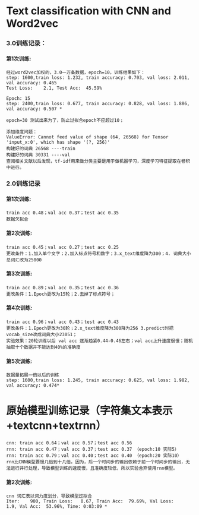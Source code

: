 # Text classification with CNN and Word2vec

### 3.0训练记录：
#### 第1次训练:
```
经过word2vec加权的，3.0一万条数据，epoch=10，训练结果如下：
step: 1600,train loss: 1.232, train accuracy: 0.703, val loss: 2.011, val accuracy: 0.465
Test Loss:    2.1, Test Acc:  45.59%
```
```
Epoch: 15
step: 2400,train loss: 0.677, train accuracy: 0.828, val loss: 1.886, val accuracy: 0.507 *
```
```
epoch=30 测试出来为了，防止过拟合epoch不应超过10；
```
```
添加维度问题：
ValueError: Cannot feed value of shape (64, 26568) for Tensor 'input_x:0', which has shape '(?, 256)'
构建好的词典 26568 ----train
构建好的词典 30331 ----val
查阅相关文献以后发现，tf-idf用来做分类主要是用于做机器学习，深度学习特征提取在卷积中进行。
```

### 2.0训练记录
#### 第1次训练:
```
train acc 0.48；val acc 0.37；test acc 0.35
数据欠拟合
```
#### 第2次训练:
```
train acc 0.45；val acc 0.27；test acc 0.25
更改条件：1.加入单个文字；2.加入标点符号和数字；3.x_text维度降为300；4. 词典大小总词汇改为25000
```
#### 第3次训练:
```
train acc 0.89；val acc 0.35；test acc 0.36
更改条件：1.Epoch更改为15轮；2.去掉了标点符号；
```
#### 第4次训练:
```
train acc 0.96；val acc 0.43；test acc 0.43
更改条件：1.Epoch更改为30轮；2.x_text维度降为300降为256 3.predict时把vocab_size改成词典大小23051；
实验效果：20轮训练以后 val acc 逐渐趋紧0.44-0.46左右；val acc上升速度很慢；随机抽取十个数据并不能达到40%的准确度
```
#### 第5次训练:
```
数据量拓展一倍以后的训练
step: 1600,train loss: 1.245, train accuracy: 0.625, val loss: 1.982, val accuracy: 0.474*
```

# 原始模型训练记录（字符集文本表示+textcnn+textrnn）
```
cnn: train acc 0.64；val acc 0.57；test acc 0.56
rnn: train acc 0.47；val acc 0.37；test acc 0.37 （epoch:10 实际5）
rnn: train acc 0.79；val acc 0.40；test acc 0.40 （epoch:20 实际10）
rnn比CNN模型要慢几倍到十几倍。因为，后一个时间步的输出依赖于前一个时间步的输出，无法进行并行处理，导致模型训练的速度慢，且准确度较低，所以实验舍弃使用rnn模型。
```

#### 第2次训练:
```
cnn 词汇表以词力度划分，导致模型过拟合
Iter:    900, Train Loss:   0.67, Train Acc:  79.69%, Val Loss:    1.9, Val Acc:  53.96%, Time: 0:03:09 *
```